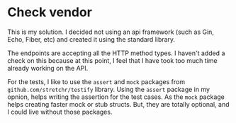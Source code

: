 # Check vendor

This is my solution. I decided not using an api framework (such as Gin, Echo, Fiber, etc) and created it using the standard library.

The endpoints are accepting all the HTTP method types. I haven't added a check on this because at this point, I feel that I have took too much time already working on the API.

For the tests, I like to use the `assert` and `mock` packages from `github.com/stretchr/testify` library. Using the `assert` package in my opnion, helps writing the  assertion for the test cases. As the `mock` package helps creating faster mock or stub structs. But, they are totally optional, and I could live without those packages.






